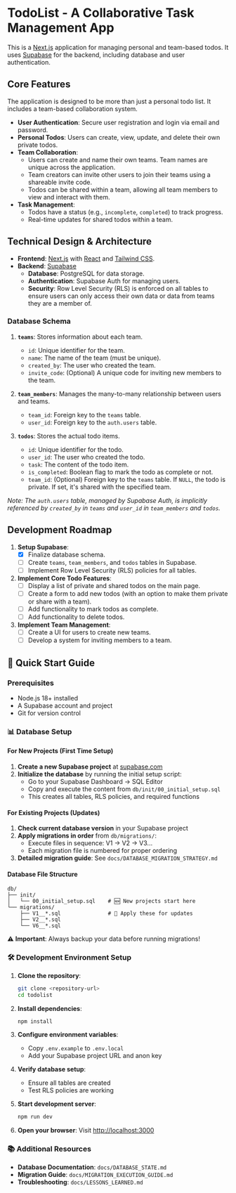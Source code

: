 # TodoList - A Collaborative Task Management App

This is a [Next.js](https://nextjs.org) application for managing personal and team-based todos. It uses [Supabase](https://supabase.io) for the backend, including database and user authentication.

## Core Features

The application is designed to be more than just a personal todo list. It includes a team-based collaboration system.

- **User Authentication**: Secure user registration and login via email and password.
- **Personal Todos**: Users can create, view, update, and delete their own private todos.
- **Team Collaboration**:
  - Users can create and name their own teams. Team names are unique across the application.
  - Team creators can invite other users to join their teams using a shareable invite code.
  - Todos can be shared within a team, allowing all team members to view and interact with them.
- **Task Management**:
  - Todos have a status (e.g., `incomplete`, `completed`) to track progress.
  - Real-time updates for shared todos within a team.

## Technical Design & Architecture

- **Frontend**: [Next.js](https://nextjs.org) with [React](https://react.dev/) and [Tailwind CSS](https://tailwindcss.com/).
- **Backend**: [Supabase](https://supabase.io)
  - **Database**: PostgreSQL for data storage.
  - **Authentication**: Supabase Auth for managing users.
  - **Security**: Row Level Security (RLS) is enforced on all tables to ensure users can only access their own data or data from teams they are a member of.

### Database Schema

1.  **`teams`**: Stores information about each team.
    - `id`: Unique identifier for the team.
    - `name`: The name of the team (must be unique).
    - `created_by`: The user who created the team.
    - `invite_code`: (Optional) A unique code for inviting new members to the team.

2.  **`team_members`**: Manages the many-to-many relationship between users and teams.
    - `team_id`: Foreign key to the `teams` table.
    - `user_id`: Foreign key to the `auth.users` table.

3.  **`todos`**: Stores the actual todo items.
    - `id`: Unique identifier for the todo.
    - `user_id`: The user who created the todo.
    - `task`: The content of the todo item.
    - `is_completed`: Boolean flag to mark the todo as complete or not.
    - `team_id`: (Optional) Foreign key to the `teams` table. If `NULL`, the todo is private. If set, it's shared with the specified team.

*Note: The `auth.users` table, managed by Supabase Auth, is implicitly referenced by `created_by` in `teams` and `user_id` in `team_members` and `todos`.*

## Development Roadmap

1.  **Setup Supabase**:
    - [x] Finalize database schema.
    - [ ] Create `teams`, `team_members`, and `todos` tables in Supabase.
    - [ ] Implement Row Level Security (RLS) policies for all tables.
2.  **Implement Core Todo Features**:
    - [ ] Display a list of private and shared todos on the main page.
    - [ ] Create a form to add new todos (with an option to make them private or share with a team).
    - [ ] Add functionality to mark todos as complete.
    - [ ] Add functionality to delete todos.
3.  **Implement Team Management**:
    - [ ] Create a UI for users to create new teams.
    - [ ] Develop a system for inviting members to a team.

## 🚀 Quick Start Guide

### Prerequisites

- Node.js 18+ installed
- A Supabase account and project
- Git for version control

### 📊 Database Setup

#### For New Projects (First Time Setup)

1. **Create a new Supabase project** at [supabase.com](https://supabase.com)
2. **Initialize the database** by running the initial setup script:
   - Go to your Supabase Dashboard → SQL Editor
   - Copy and execute the content from `db/init/00_initial_setup.sql`
   - This creates all tables, RLS policies, and required functions

#### For Existing Projects (Updates)

1. **Check current database version** in your Supabase project
2. **Apply migrations in order** from `db/migrations/`:
   - Execute files in sequence: V1 → V2 → V3...
   - Each migration file is numbered for proper ordering
3. **Detailed migration guide**: See `docs/DATABASE_MIGRATION_STRATEGY.md`

#### Database File Structure

```
db/
├── init/
│   └── 00_initial_setup.sql    # 🆕 New projects start here
└── migrations/
    ├── V1__*.sql               # 🔄 Apply these for updates
    ├── V2__*.sql
    └── V6__*.sql
```

⚠️ **Important**: Always backup your data before running migrations!

### 🛠️ Development Environment Setup

1. **Clone the repository**:
   ```bash
   git clone <repository-url>
   cd todolist
   ```

2. **Install dependencies**:
   ```bash
   npm install
   ```

3. **Configure environment variables**:
   - Copy `.env.example` to `.env.local`
   - Add your Supabase project URL and anon key

4. **Verify database setup**:
   - Ensure all tables are created
   - Test RLS policies are working

5. **Start development server**:
   ```bash
   npm run dev
   ```

6. **Open your browser**:
   Visit [http://localhost:3000](http://localhost:3000)

### 📚 Additional Resources

- **Database Documentation**: `docs/DATABASE_STATE.md`
- **Migration Guide**: `docs/MIGRATION_EXECUTION_GUIDE.md`
- **Troubleshooting**: `docs/LESSONS_LEARNED.md`